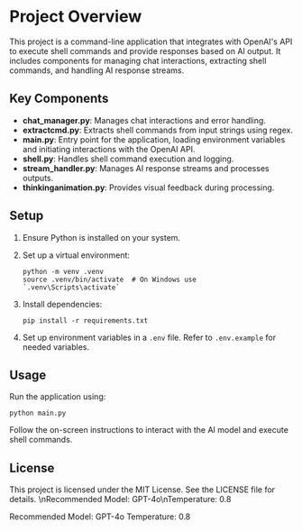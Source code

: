 # Project Overview

This project is a command-line application that integrates with OpenAI's API to execute shell commands and provide responses based on AI output. It includes components for managing chat interactions, extracting shell commands, and handling AI response streams.

## Key Components

- **chat_manager.py**: Manages chat interactions and error handling.
- **extractcmd.py**: Extracts shell commands from input strings using regex.
- **main.py**: Entry point for the application, loading environment variables and initiating interactions with the OpenAI API.
- **shell.py**: Handles shell command execution and logging.
- **stream_handler.py**: Manages AI response streams and processes outputs.
- **thinkinganimation.py**: Provides visual feedback during processing.

## Setup

1. Ensure Python is installed on your system.
2. Set up a virtual environment:
   
   ```shell
   python -m venv .venv
   source .venv/bin/activate  # On Windows use `.venv\Scripts\activate`
   ```

3. Install dependencies:
   
   ```shell
   pip install -r requirements.txt
   ```

4. Set up environment variables in a `.env` file. Refer to `.env.example` for needed variables.

## Usage

Run the application using:

```shell
python main.py
```

Follow the on-screen instructions to interact with the AI model and execute shell commands.

## License

This project is licensed under the MIT License. See the LICENSE file for details.
\nRecommended Model: GPT-4o\nTemperature: 0.8

Recommended Model: GPT-4o
Temperature: 0.8
